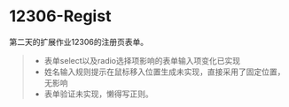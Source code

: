# 12306-Regist
第二天的扩展作业12306的注册页表单。

>* 表单select以及radio选择项影响的表单输入项变化已实现<br>
>* 姓名输入规则提示在鼠标移入位置生成未实现，直接采用了固定位置，无影响<br>
>* 表单验证未实现，懒得写正则。<br>

